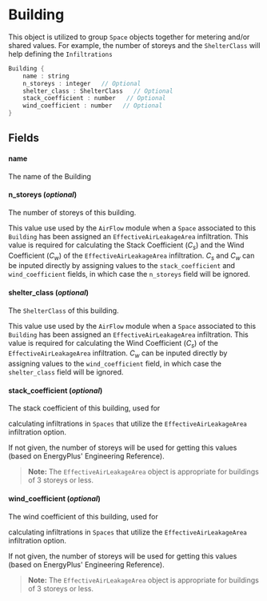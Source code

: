 # Building

  This object is utilized to group `Space` objects together for 
  metering and/or shared values. For example, the number of storeys
  and the `ShelterClass` will help defining the `Infiltrations`


```rs
Building {
	name : string
	n_storeys : integer   // Optional
	shelter_class : ShelterClass   // Optional
	stack_coefficient : number   // Optional
	wind_coefficient : number   // Optional
}
```

## Fields



#### name

  The name of the Building




#### n_storeys  (*optional*)

  The number of storeys of this building.
  
  This value use used by the `AirFlow` module when a `Space` associated
  to this `Building` has been assigned an `EffectiveAirLeakageArea` 
  infiltration. This value is required for calculating the Stack 
  Coefficient ($C_s$) and the Wind Coefficient ($C_w$) of the 
  `EffectiveAirLeakageArea` infiltration. $C_s$ and $C_w$ can be inputed
  directly by assigning values to the `stack_coefficient` and 
  `wind_coefficient` fields, in which case the `n_storeys` field will
  be ignored.




#### shelter_class  (*optional*)

  The `ShelterClass` of this building. 
  
  This value use used by the `AirFlow` module when a `Space` associated
  to this `Building` has been assigned an `EffectiveAirLeakageArea` 
  infiltration. This value is required for calculating the Wind 
  Coefficient ($C_s$) of the 
  `EffectiveAirLeakageArea` infiltration.  $C_w$ can be inputed
  directly by assigning values to the `wind_coefficient` field, in 
  which case the `shelter_class` field will be ignored.




#### stack_coefficient  (*optional*)

  The stack coefficient of this building, used for 

 calculating infiltrations in `Spaces` that utilize the `EffectiveAirLeakageArea`
  infiltration option.
  
  If not given, the number of storeys will be used for getting 
  this values (based on EnergyPlus\' Engineering Reference). 
 

 > **Note:** The `EffectiveAirLeakageArea` object is appropriate for buildings
  > of 3 storeys or less. 




#### wind_coefficient  (*optional*)

  The wind coefficient of this building, used for 

 calculating infiltrations in `Spaces` that utilize the `EffectiveAirLeakageArea`
  infiltration option.
  
  If not given, the number of storeys will be used for getting 
  this values (based on EnergyPlus\' Engineering Reference). 
  

 > **Note:** The `EffectiveAirLeakageArea` object is appropriate for buildings
  > of 3 storeys or less. 




